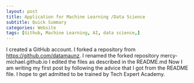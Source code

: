 ```yaml
---
layout: post
title: Application for Machine Learning /Data Science
subtitle: Quick Summary
categories: Website
tags: [Github, Machine Learning, AI, data science,]
---
```


I created a GitHub account.
I forked a repository from https://github.com/datamaunz.
I renamed the forked repository mercy-michael.github.io
I edited the files as described in the README.md
Now I am writing my first post by following the advice that I got from the README file.
I hope to get admitted to be trained by Tech Expert Academy.
